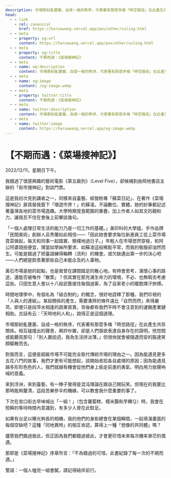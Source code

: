 ```yaml
---
description: 市場那紛亂壅塞、自成一格的秩序，代表著有那麼多條「時空路徑」在此產生共存關係
head:
  - - link
    - rel: canonical
      href: https://haruowang.vercel.app/pov/other/suling.html
  - - meta
    - property: og:url
      content: https://haruowang.vercel.app/pov/other/suling.html
  - - meta
    - property: og:title
      content: 不期而遇：《菜場搜神記》
  - - meta
    - name: og:description
      content: 市場那紛亂壅塞、自成一格的秩序，代表著有那麼多條「時空路徑」在此產生共存關係
  - - meta
    - name: og:image
      content: /og-image.webp
  - - meta
    - property: twitter:title
      content: 不期而遇：《菜場搜神記》
  - - meta
    - name: twitter:description
      content: 市場那紛亂壅塞、自成一格的秩序，代表著有那麼多條「時空路徑」在此產生共存關係
  - - meta
    - name: twitter:image
      content: https://haruowang.vercel.app/og-image.webp
---
```


# 【不期而遇：《菜場搜神記》】

<p><Badge type="info" text="🌳 Evergreen" /></P>

2022/12/11，星期日下午。

我錯過了很感興趣的藝術電影《第五級別》（Level Five），卻候補到由飛地書店主辦的「街市搜神記」對談門票。

這是我初次見到講者之一，同樣來自臺藝、經營粉專「蘇菜日記」、在著作《菜場搜神記》扉頁替我簽下「環遊市界！」的蘇凌。不論數位、實體，她的妙筆都記述著臺灣各地的菜市場逸趣。大學時期覓食範圍的重疊，加上作者人如其文的親和力，讓我忍不住在會後上前攀談幾句。

「一個人處理日常生活的能力乃是一切工作的基礎。」美印科的大學姐，手作品牌「民間美術」創辦人呂秀蘭如此相信——「因此她會要求每位新進員工從上菜市場買菜做起，每天和同事一起踏實、簡樸地過日子。」年輕人在市場悠然穿梭，和阿公阿婆競撿便宜，理當如學姊所要求、如蘇凌這般稀鬆平常，而我的敬服卻油然而生。可能是錯過了把臺語練得輪轉（流利）的機會。或欠缺邁出第一步的決心吧——人們總是欽羨著那些自己未能企及的人事物。

黃石市場是她的起點，也是我曾在課間踏足的散心地。有時會思考，滿懷心事的路途，還能否被喚作「散策」？但其實在那充滿生命力的環境，不必、也無暇去考慮這些。只因生意人會以十八般武藝接住每個過客，為了自家老小的暖飽揮汗拚搏。

時間地理學中，有個名為「組合制約」的概念，很好地詮釋了那種，我們珍視的「人與人的連結」。某段關係的產生，需要湊齊的條件遠比「自然而然」來得嚴苛。即便只是段萍水相逢的蔬果買賣，背後都有我們平時不會注意到的運銷產業鏈相助。古話有云：「天時地利人和」，說得正是這個道理。

市場那紛亂壅塞、自成一格的秩序，代表著有那麼多條「時空路徑」在此產生共存關係。相互碰撞出的聲景，興許吵雜，卻是人們亟欲表達自身存在的證明。恍惚間或能聽見那句：「別人置𨑨迌，我為生活拼淡薄。」但很快就會被隨遇而安的豁達笑顏驅散而去。

對我而言，這便是超級市場不可能完全取代傳統市場的理由之一。因為能遇見更多五花八門的故事，我們才更有可能想起，該開始收拾各自處境的原因；因為能遇見越多形形色色的人，我們就越有機會從他們身上偷走前進的勇氣、明白用力放聲吶喊的意義。

來到浮洲，來到臺藝，有一陣子覺得是混沌理論在跟自己開玩笑。但現在的我要比那時能夠釐清，這段苦樂參半的機緣，可以教會我什麼重要的事了。

下次在宮口街古早味喊出「一組！」（包含蘿蔔糕、糯米腸和芋粿Ｑ）時，我會在短瞬的等待時間內意識到，有多少人曾在此駐足。

如果有台足以曝光夠長的相機，我的他們的身影總會在某個瞬間，一起填滿畫面的每個空缺吧？這種「同地異時」的相互肯認，算得上一種「想像的共同體」嗎？

儘管我們錯過彼此，但正因為我們都錯過彼此，才會更珍惜未來每次機率渺茫的偶遇。

那即是《菜場搜神記》序章所言：「不為錯過的可惜，此書紀錄了每一次的不期而遇。」

警語：一個人嗑完一組會膩，請記得結伴前行。